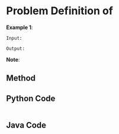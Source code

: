 # Problem Definition of

**Example 1**:

    Input:

    Output:

**Note**:

## Method

## Python Code

```python

```

## Java Code

```java

```